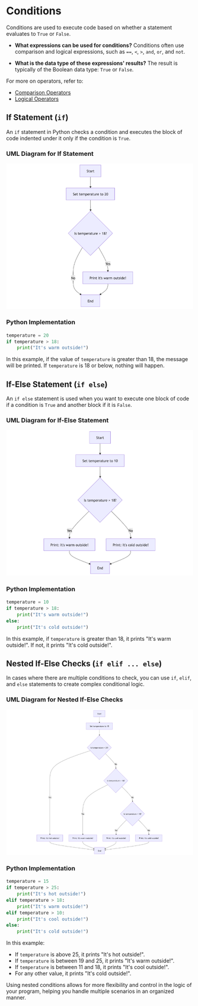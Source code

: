 # Conditions

Conditions are used to execute code based on whether a statement evaluates to `True` or `False`.

- **What expressions can be used for conditions?**
  Conditions often use comparison and logical expressions, such as `==`, `<`, `>`, `and`, `or`, and `not`.
  
- **What is the data type of these expressions' results?**
  The result is typically of the Boolean data type: `True` or `False`.

For more on operators, refer to:
- [Comparison Operators](003_operators.md#comparison-operators)
-  [Logical Operators](003_operators.md#logical-operators)


## If Statement (`if`)

An `if` statement in Python checks a condition and executes the block of code indented under it only if the condition is `True`.

### UML Diagram for If Statement

![if condition](if-condition.png)

### Python Implementation

```python
temperature = 20
if temperature > 18:
    print("It's warm outside!")
```

In this example, if the value of `temperature` is greater than 18, the message will be printed. If `temperature` is 18 or below, nothing will happen.

## If-Else Statement (`if else`)

An `if else` statement is used when you want to execute one block of code if a condition is `True` and another block if it is `False`.

### UML Diagram for If-Else Statement

![if else condition](is-else-condition.png)

### Python Implementation

```python
temperature = 10
if temperature > 18:
    print("It's warm outside!")
else:
    print("It's cold outside!")
```

In this example, if `temperature` is greater than 18, it prints "It's warm outside!". If not, it prints "It's cold outside!".

## Nested If-Else Checks (`if elif ... else`)

In cases where there are multiple conditions to check, you can use `if`, `elif`, and `else` statements to create complex conditional logic.

### UML Diagram for Nested If-Else Checks

![nested if-else checks](<nested if-else checks.png>)

### Python Implementation

```python
temperature = 15
if temperature > 25:
    print("It's hot outside!")
elif temperature > 18:
    print("It's warm outside!")
elif temperature > 10:
    print("It's cool outside!")
else:
    print("It's cold outside!")
```

In this example:
- If `temperature` is above 25, it prints "It's hot outside!".
- If `temperature` is between 19 and 25, it prints "It's warm outside!".
- If `temperature` is between 11 and 18, it prints "It's cool outside!".
- For any other value, it prints "It's cold outside!".

Using nested conditions allows for more flexibility and control in the logic of your program, helping you handle multiple scenarios in an organized manner.

